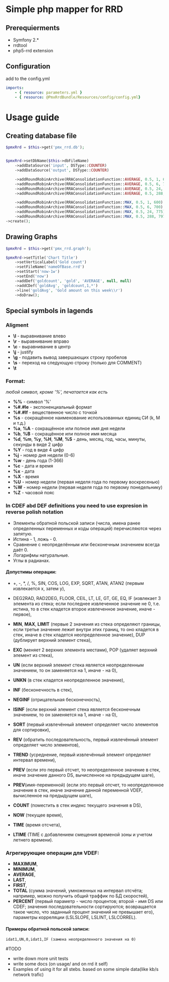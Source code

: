 Simple php mapper for RRD
=========================


## Prerequierments ##
 - Symfony 2.*
 - rrdtool
 - php5-rrd extension

## Configuration ##

add to the config.yml
```yml
imports:
    - { resource: parameters.yml }
    - { resource: @PmxRrdBundle/Resources/config/config.yml}
```

# Usage guide

## Creating database file

```php
$pmxRrd = $this->get('pmx_rrd.db');


$pmxRrd->setDbName($this->dbFileName)
    ->addDataSource('input', DSType::COUNTER)
    ->addDataSource('output', DSType::COUNTER)

    ->addRoundRobinArchive(RRAConsolidationFunction::AVERAGE, 0.5, 1, 600)
    ->addRoundRobinArchive(RRAConsolidationFunction::AVERAGE, 0.5, 6, 700)
    ->addRoundRobinArchive(RRAConsolidationFunction::AVERAGE, 0.5, 24, 775)
    ->addRoundRobinArchive(RRAConsolidationFunction::AVERAGE, 0.5, 288, 797)

    ->addRoundRobinArchive(RRAConsolidationFunction::MAX, 0.5, 1, 600)
    ->addRoundRobinArchive(RRAConsolidationFunction::MAX, 0.5, 6, 700)
    ->addRoundRobinArchive(RRAConsolidationFunction::MAX, 0.5, 24, 775)
    ->addRoundRobinArchive(RRAConsolidationFunction::MAX, 0.5, 288, 797)
->create();
```



## Drawing Graphs

```php
$pmxRrd = $this->get('pmx_rrd.graph');

$pmxRrd->setTitle('Chart Title')
    ->setVerticalLabel('Gold count')
    ->setFileName('nameOfBase.rrd')
    ->setStart('now-1w')
    ->setEnd('now')
    ->addDef('goldcount', 'gold', 'AVERAGE', null, null)
    ->addCDef('goldAvg', 'goldcount,1,*')
    ->line('goldAvg', 'Gold amount on this week\\r')
    ->doDraw();
```



## Special symbols in lagends ##

### Aligment
* **\l** - выравнивание влево
* **\r** - выравнивание вправо
* **\c** - выравнивание в центр
* **\j** - justify
* **\g** - подавить вывод завершающих строку пробелов
* **\s** - переход на следующую строку (только для COMMENT)
* **\t**
### Format:

_любой символ, кроме '%', печатается как есть_
* **%%** - символ '%'
* **%#.#le** - экспоненциальный формат
* **%#.#lf** - вещественное число с точкой
* **%s** - сокращённое наименование использованных единиц СИ (k, M и т.д.)
* **%a**, **%A** - сокращённое или полное имя дня недели
* **%b**, **%B** - сокращённое или полное имя месяца
* **%d**, **%m**, **%y**, **%H**, **%M**, **%S** - день, месяц, год, часы, минуты, секунды в виде 2 цифр
* **%Y** - год в виде 4 цифр
* **%j** - номер дня недели (0-6)
* **%w** - день года (1-366)
* **%c** - дата и время
* **%x** - дата
* **%X** - время
* **%U** - номер недели (первая неделя года по первому воскресенью)
* **%W** - номер недели (первая неделя года по первому понедельнику)
* **%Z** - часовой пояс

### In CDEF abd DEF definitions you need to use expresion in reverse polish notation

- Элементы обратной польской записи (числа, имена ранее определенных переменных и коды операций) перечисляются через запятую.
- Истина - 1, ложь - 0.
- Сравнение с неопределённым или бесконечным значением всегда даёт 0.
- Логарифмы натуральные.
- Углы в радианах.

#### Допустимы операции:

* +, -, *, /, %, SIN, COS, LOG, EXP, SQRT, ATAN, ATAN2 (первым извлекается x, затем y),
* DEG2RAD, RAD2DEG, FLOOR, CEIL, LT, LE, GT, GE, EQ, IF (извлекает 3 элемента из стека; если последнее извлеченное значение не 0, т.е. истина, то в стек кладется второе извлеченное значение, иначе - первое),

* **MIN**, **MAX**, **LIMIT** (первые 2 значения из стека определяют границы, если третье значение лежит внутри этих границ, то оно кладется в стек, иначе в стек кладется неопределенное значение), DUP (дублирует верхний элемент стека),
* **EXC** (меняет 2 верхних элемента местами), POP (удаляет верхний элемент из стека),
* **UN** (если верхний элемент стека является неопределенным значением, то он заменяется на 1, иначе - на 0),
* **UNKN** (в стек кладется неопределенное значение),
* **INF** (бесконечность в стек),
* **NEGINF** (отрицательная бесконечность),
* **ISINF** (если верхний элемент стека является бесконечным значением, то он заменяется на 1, иначе - на 0),
* **SORT** (первый извлечённый элемент определяет число элементов для сортировки),
* **REV** (обратить последовательность, первый извлечённый элемент определяет число элементов),
* **TREND** (усреднение, первый извлечённый элемент определяет интервал времени),
* **PREV** (если это первый отсчет, то неопределенное значение в стек, иначе значение данного DS, вычисленное на предыдущем шаге),
* **PREV**(имя-переменной) (если это первый отсчет, то неопределенное значение в стек, иначе значение данной переменной VDEF, вычисленное на предыдущем шаге),
* **COUNT** (поместить в стек индекс текущего значения в DS),
* **NOW** (текущее время),
* **TIME** (время отсчета),
* **LTIME** (TIME с добавлением смещения временой зоны и учетом летнего времени).

### Агрегирующие операции для VDEF:
* **MAXIMUM**,
* **MINIMUM**,
* **AVERAGE**,
* **LAST**,
* **FIRST**,
* **TOTAL** (сумма значений, умноженных на интервал отсчёта; например, можно получить общий траффик по БД скоростей),
* **PERCENT** (первый параметр - число процентов; второй - имя DS или CDEF; значения последовательности сортируются; возвращается такое число, что заданный процент значений не превышает его), параметры корреляции (LSLSLOPE, LSLINT, LSLCORREL).

#### Примеры обратной польской записи:

    idat1,UN,0,idat1,IF (замена неопределенного значения на 0)

#TODO
* write down more unit tests
* write some docs (on usage/ and on rrd it self)
* Examples of using it for all stebs. based on some simple data(like kb/s network trafic)